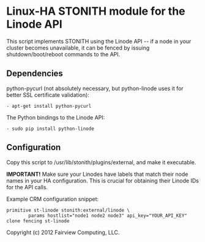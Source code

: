 Linux-HA STONITH module for the Linode API
==========================================

This script implements STONITH using the Linode API -- if a node in your
cluster becomes unavailable, it can be fenced by issuing shutdown/boot/reboot
commands to the API.

Dependencies
------------

python-pycurl (not absolutely necessary, but python-linode uses it for better
SSL certificate validation):

    - apt-get install python-pycurl

The Python bindings to the Linode API:

    - sudo pip install python-linode

Configuration
-------------

Copy this script to /usr/lib/stonith/plugins/external, and make it
executable.

**IMPORTANT!** Make sure your Linodes have labels that match their node names in
your HA configuration. This is crucial for obtaining their Linode IDs for the
API calls.

Example CRM configuration snippet:

    primitive st-linode stonith:external/linode \
            params hostlist="node1 node2 node3" api_key="YOUR_API_KEY"
    clone fencing st-linode


Copyright (c) 2012 Fairview Computing, LLC.
